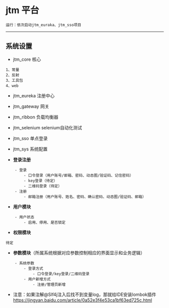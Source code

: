 # jtm 平台


``运行：依次启动jtm_euraka、jtm_sso项目``
****************************************
## 系统设置

- jtm_core 核心
```
1、常量
2、反射
3、工具包
4、web

```
- jtm_eureka 注册中心
- jtm_gateway 网关
- jtm_ribbon 负载均衡器
- jtm_selenium selenium自动化测试
- jtm_sso 单点登录
- jtm_sys 系统配置

- **登录注册**
```
    - 登录
        - 口令登录（用户账号/邮箱、密码、动态图/验证码、记住密码）
        - key登录（待定）
        - 二维码登录（待定）
    - 注册
        - 邮箱注册（用户账号、姓名、密码、确认密码、动态图/验证码、邮箱）
```
- **用户模块**
````
    - 用户状态
        - 启用、停用、是否锁定
````
- **权限模块**
````
待定
````
- **参数模块**（所属系统根据对应参数控制相应的界面显示和业务逻辑）
````
    - 系统参数
        - 登录方式
            - 口令登录/key登录/二维码登录
        - 用户新增方式
            - 注册/管理员新增
````
- 注意：如果注解@Slf4j注入后找不到变量log，那就给IDE安装lombok插件
https://jingyan.baidu.com/article/0a52e3f4e53ca1bf63ed725c.html
